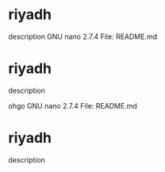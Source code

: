 # riyadh
description
  GNU nano 2.7.4                   File: README.md

# riyadh
description


ohgo
  GNU nano 2.7.4                   File: README.md

# riyadh
description




